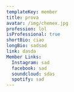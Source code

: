 ```yaml
---
templateKey: member
title: prova
avatar: /img/chemex.jpg
profession: lol
isProfessional: true
shortBio: ciao
longBio: sadsad
link: dasda
Member Links:
  Instagram: sad
  facebook: sad
  soundcloud: sdas
  spotify: sad
---
```


